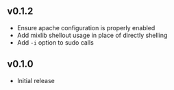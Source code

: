 ## v0.1.2
* Ensure apache configuration is properly enabled
* Add mixlib shellout usage in place of directly shelling
* Add `-i` option to sudo calls

## v0.1.0
* Initial release
